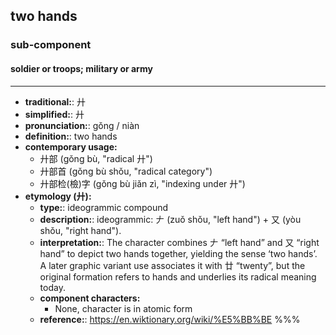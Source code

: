 ## two hands
### sub-component
#### soldier or troops; military or army
---
- **traditional:**: 廾
- **simplified:**: 廾
- **pronunciation:**: gǒng / niàn
- **definition:**: two hands
- **contemporary usage:**
  - 廾部 (gǒng bù, "radical 廾")
  - 廾部首 (gǒng bù shǒu, "radical category")
  - 廾部检(檢)字 (gǒng bù jiǎn zì, "indexing under 廾")
- **etymology (廾):**
  - **type:**: ideogrammic compound
  - **description:**: ideogrammic: 𠂇 (zuǒ shǒu, "left hand") + 又 (yòu shǒu, "right hand").
  - **interpretation:**: The character combines 𠂇 “left hand” and 又 “right hand” to depict two hands together, yielding the sense ‘two hands’. A later graphic variant use associates it with 廿 “twenty”, but the original formation refers to hands and underlies its radical meaning today.
  - **component characters:**
    - None, character is in atomic form
  - **reference:**: https://en.wiktionary.org/wiki/%E5%BB%BE
%%%